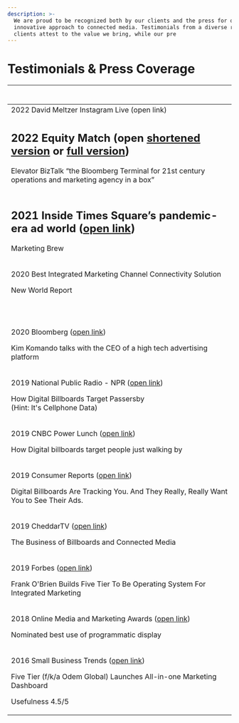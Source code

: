 ```yaml
---
description: >-
  We are proud to be recognized both by our clients and the press for our
  innovative approach to connected media. Testimonials from a diverse range of
  clients attest to the value we bring, while our pre
---
```


# Testimonials & Press Coverage

| <h2></h2>                                                                                                                                                                                                                                                                            |
| ------------------------------------------------------------------------------------------------------------------------------------------------------------------------------------------------------------------------------------------------------------------------------------ |
| 2022 David Meltzer Instagram Live (open link)                                                                                                                                                                                                                                        |
| <h2>2022 Equity Match (open <a href="https://youtu.be/liQUGUehhXM">shortened version</a> or <a href="https://youtu.be/1dTeejUyTyg">full version</a>)</h2><p>Elevator BizTalk “the Bloomberg Terminal for 21st century operations and marketing agency in a box”</p>                  |
| <h2>2021 Inside Times Square’s pandemic-era ad world (<a href="https://www.morningbrew.com/marketing/stories/2021/06/21/inside-times-squares-pandemicera-ad-world">open link</a>)</h2><p>Marketing Brew</p>                                                                          |
| <p>2020 Best Integrated Marketing Channel Connectivity Solution</p><p>New World Report</p><p><br></p>                                                                                                                                                                                |
| <p>2020 Bloomberg (<a href="https://www.komando.com/video/kims-favorite-calls/kim-talks-with-a-ceo-of-a-high-tech-advertising-platform/743565/">open link</a>)</p><p>Kim Komando talks with the CEO of a high tech advertising platform</p>                                          |
| <p>2019 National Public Radio - NPR (<a href="https://www.npr.org/2020/02/07/803907447/how-digital-billboards-target-passersby-hint-its-cellphone-data">open link</a>)</p><p>How Digital Billboards Target Passersby<br>(Hint: It's Cellphone Data)</p>                              |
| <p>2019 CNBC Power Lunch (<a href="https://www.cnbc.com/video/2019/11/25/how-digital-billboards-target-people-just-walking-by.html">open link</a>)</p><p>How Digital billboards target people just walking by</p>                                                                    |
| <p>2019 Consumer Reports (<a href="https://www.consumerreports.org/privacy/digital-billboards-are-tracking-you-and-they-want-you-to-see-their-ads/">open link</a>)</p><p>Digital Billboards Are Tracking You. And They Really, Really Want You to See Their Ads.</p>                 |
| <p>2019 CheddarTV (<a href="https://cheddar.com/media/the-business-of-billboards-and-connected-media">open link</a>)</p><p>The Business of Billboards and Connected Media</p>                                                                                                        |
| <p>2019 Forbes (<a href="https://www.forbes.com/sites/brucerogers/2019/01/17/frank-obrien-builds-five-tier-to-be-operating-system-for-integrated-marketing/?sh=5b4a957453a2">open link</a>)</p><p>Frank O'Brien Builds Five Tier To Be Operating System For Integrated Marketing</p> |
| <p>2018 Online Media and Marketing Awards (<a href="https://www.mediapost.com/ommaawards/finalists/?event=2018">open link</a>)</p><p>Nominated best use of programmatic display</p>                                                                                                  |
| <p>2016 Small Business Trends (<a href="https://smallbiztrends.com/2016/03/odem-global-all-in-one-marketing-dashboard.html">open link</a>)</p><p>Five Tier (f/k/a Odem Global) Launches All-in-one Marketing Dashboard</p><p>Usefulness 4.5/5 | Functionality 4/5 | Price 4/5</p>    |
